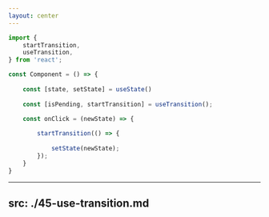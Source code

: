 ```yaml
---
layout: center
---
```


```ts {all|2|13-17}
import {
	startTransition, 
    useTransition,
} from 'react';

const Component = () => {
	
	const [state, setState] = useState()
  
	const [isPending, startTransition] = useTransition();

	const onClick = (newState) => {
		
		startTransition(() => {
			
			setState(newState);
		});
	}	
}
```
---
src: ./45-use-transition.md
---
